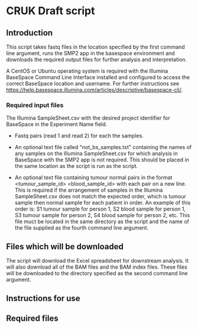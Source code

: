 # CRUK Draft script
## Introduction
This script takes fastq files in the location specified by the first command line argument, runs the SMP2 app in the 
basespace environment and downloads the required output files for further analysis and interpretation.


A CentOS or Ubuntu operating system is required with the Illumina BaseSpace Command Line Interface installed and 
configured to access the correct BaseSpace location and username. For further instructions see 
https://help.basespace.illumina.com/articles/descriptive/basespace-cli/.


### Required input files
The Illumina SampleSheet.csv with the desired project identifier for BaseSpace in the Experiment Name field.


  * Fastq pairs (read 1 and read 2) for each the samples.


  * An optional text file called "not_bs_samples.txt" containing the names of any samples on the Illumina SampleSheet.csv for which
analysis in BaseSpace with the SMP2 app is not required. This should be placed in the same location as the script is run
as the script. 


  * An optional text file containing tumour normal pairs in the format <tumour_sample_id> <tab> <blood_sample_id> with each 
pair on a new line. This is required if the arrangement of samples in the Illumina SampleSheet.csv does not match the expected
order, which is tumour sample then normal sample for each patient in order. An example of this order is: S1 tumour sample for person 
1, S2 blood sample for person 1, S3 tumour sample for person 2, S4 blood sample for person 2, etc.
This file muct be located in the same directory as the script and the name of the file supplied as the fourth command line argument.

## Files which will be downloaded
The script will download the Excel spreadsheet for downstream analysis. It will also download all of the BAM files and the BAM index files.
These files will be downloaded to the directory specified as the second command line argument. 


## Instructions for use



## Required files



